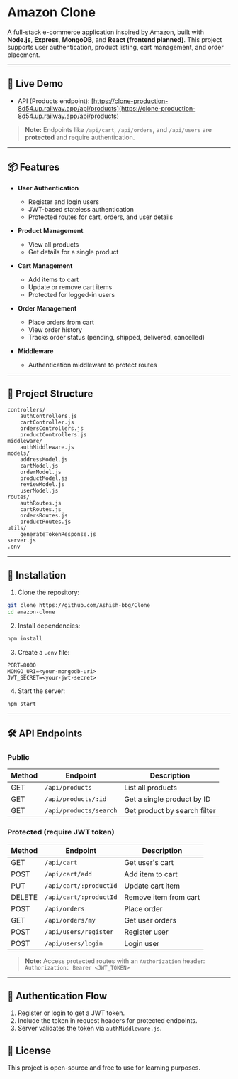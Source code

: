 # Amazon Clone

A full-stack e-commerce application inspired by Amazon, built with **Node.js**, **Express**, **MongoDB**, and **React (frontend planned)**. This project supports user authentication, product listing, cart management, and order placement.

---

## 🚀 Live Demo

- API (Products endpoint): [https://clone-production-8d54.up.railway.app/api/products](https://clone-production-8d54.up.railway.app/api/products)

> **Note:** Endpoints like `/api/cart`, `/api/orders`, and `/api/users` are **protected** and require authentication.

---

## 📦 Features

- **User Authentication**

  - Register and login users
  - JWT-based stateless authentication
  - Protected routes for cart, orders, and user details

- **Product Management**

  - View all products
  - Get details for a single product

- **Cart Management**

  - Add items to cart
  - Update or remove cart items
  - Protected for logged-in users

- **Order Management**

  - Place orders from cart
  - View order history
  - Tracks order status (pending, shipped, delivered, cancelled)

- **Middleware**
  - Authentication middleware to protect routes

---

## 📂 Project Structure

```
controllers/
    authControllers.js
    cartController.js
    ordersControllers.js
    productControllers.js
middleware/
    authMiddleware.js
models/
    addressModel.js
    cartModel.js
    orderModel.js
    productModel.js
    reviewModel.js
    userModel.js
routes/
    authRoutes.js
    cartRoutes.js
    ordersRoutes.js
    productRoutes.js
utils/
    generateTokenResponse.js
server.js
.env
```

---

## 🔧 Installation

1. Clone the repository:

```bash
git clone https://github.com/Ashish-bbg/Clone
cd amazon-clone
```

2. Install dependencies:

```bash
npm install
```

3. Create a `.env` file:

```env
PORT=8000
MONGO_URI=<your-mongodb-uri>
JWT_SECRET=<your-jwt-secret>
```

4. Start the server:

```bash
npm start
```

---

## 🛠 API Endpoints

### Public

| Method | Endpoint               | Description                  |
| ------ | ---------------------- | ---------------------------- |
| GET    | `/api/products`        | List all products            |
| GET    | `/api/products/:id`    | Get a single product by ID   |
| GET    | `/api/products/search` | Get product by search filter |

### Protected (require JWT token)

| Method | Endpoint               | Description           |
| ------ | ---------------------- | --------------------- |
| GET    | `/api/cart`            | Get user's cart       |
| POST   | `/api/cart/add`        | Add item to cart      |
| PUT    | `/api/cart/:productId` | Update cart item      |
| DELETE | `/api/cart/:productId` | Remove item from cart |
| POST   | `/api/orders`          | Place order           |
| GET    | `/api/orders/my`       | Get user orders       |
| POST   | `/api/users/register`  | Register user         |
| POST   | `/api/users/login`     | Login user            |

> **Note:** Access protected routes with an `Authorization` header:  
> `Authorization: Bearer <JWT_TOKEN>`

---

## 🔐 Authentication Flow

1. Register or login to get a JWT token.
2. Include the token in request headers for protected endpoints.
3. Server validates the token via `authMiddleware.js`.

## 📌 License

This project is open-source and free to use for learning purposes.
